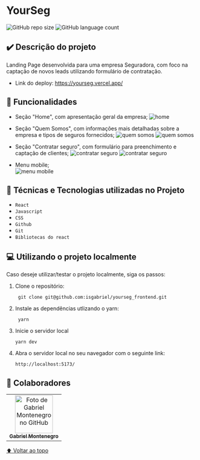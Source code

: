 # YourSeg

![GitHub repo size](https://img.shields.io/github/repo-size/isgabriel/yourseg_frontend?style=for-the-badge)
![GitHub language count](https://img.shields.io/github/languages/count/isgabriel/yourseg_frontend?style=for-the-badge)

## ✔️ Descrição do projeto

<p>Landing Page desenvolvida para uma empresa Seguradora, com foco na captação de novos leads utilizando formulário de contratação.</p>

-   Link do deploy: https://yourseg.vercel.app/

## 🚀 Funcionalidades

-   Seção "Home", com apresentação geral da empresa;
    <img src="https://github.com/isgabriel/yourseg_frontend/blob/main/readme/home.png?raw=true" alt="home"/>

-   Seção "Quem Somos", com informações mais detalhadas sobre a empresa e tipos de seguros fornecidos;
    <img src="https://github.com/isgabriel/yourseg_frontend/blob/main/readme/quem-somos-1.png?raw=true" alt="quem somos"/>
    <img src="https://github.com/isgabriel/yourseg_frontend/blob/main/readme/quem-somos-2.png?raw=true" alt="quem somos"/>

-   Seção "Contratar seguro", com formulário para preenchimento e captação de clientes;
    <img src="https://github.com/isgabriel/yourseg_frontend/blob/main/readme/contratar-seguro-1.png?raw=true" alt="contratar seguro"/>
    <img src="https://github.com/isgabriel/yourseg_frontend/blob/main/readme/contratar-seguro-2.png?raw=true" alt="contratar seguro"/>

-   Menu mobile;  
    <img src="https://github.com/isgabriel/yourseg_frontend/blob/main/readme/menu-mobile.png?raw=true" alt="menu mobile"/>

## 🔨 Técnicas e Tecnologias utilizadas no Projeto

-   `React`
-   `Javascript`
-   `CSS`
-   `Github`
-   `Git`
-   `Bibliotecas do react`

## 💻 Utilizando o projeto localmente

Caso deseje utilizar/testar o projeto localmente, siga os passos:

1.  Clone o repositório:

         git clone git@github.com:isgabriel/yourseg_frontend.git

2.  Instale as dependências utlizando o yarn:

         yarn

3.  Inicie o servidor local

        yarn dev

4.  Abra o servidor local no seu navegador com o seguinte link:

        http://localhost:5173/

## 🤝 Colaboradores

<table>
  <tr>
    <td align="center">
      <a href="http://github.com/isgabriel">
        <img src="https://avatars.githubusercontent.com/u/100328347?v=4" width="100px;" alt="Foto de Gabriel Montenegro no GitHub"/><br>
        <sub>
          <b>Gabriel Montenegro</b>
        </sub>
      </a>
    </td>
  </tr>
</table>

[⬆ Voltar ao topo](#yourseg)<br>
